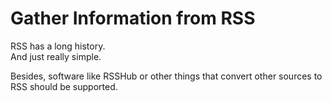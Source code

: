 # Gather Information from RSS

RSS has a long history. \
And just really simple.

Besides, software like RSSHub or other things that convert other sources to RSS should be supported. 


